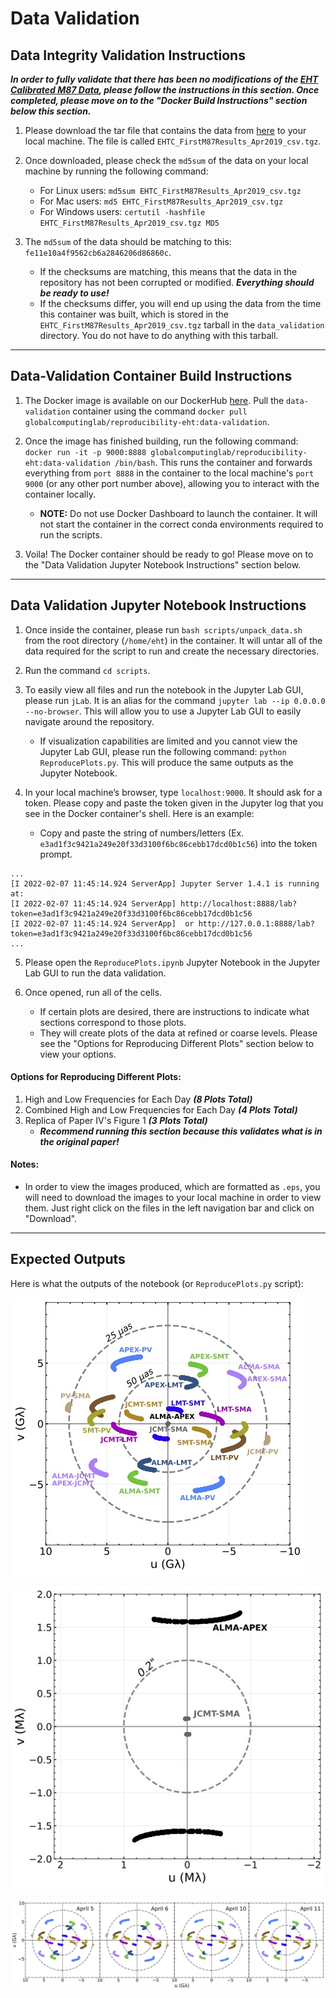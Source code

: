 # Data Validation

## Data Integrity Validation Instructions

**_In order to fully validate that there has been no modifications of the [EHT Calibrated M87 Data](https://datacommons.cyverse.org/browse/iplant/home/shared/commons_repo/curated/EHTC_FirstM87Results_Apr2019), please follow the instructions in this section. Once completed, please move on to the "Docker Build Instructions" section below this section._**

1. Please download the tar file that contains the data from [here](https://datacommons.cyverse.org/browse/iplant/home/shared/commons_repo/curated/EHTC_FirstM87Results_Apr2019/EHTC_FirstM87Results_Apr2019_csv.tgz) to your local machine. The file is called `EHTC_FirstM87Results_Apr2019_csv.tgz`. 

2. Once downloaded, please check the `md5sum` of the data on your local machine by running the following command: 
   * For Linux users: `md5sum EHTC_FirstM87Results_Apr2019_csv.tgz`
   * For Mac users:  `md5 EHTC_FirstM87Results_Apr2019_csv.tgz`
   * For Windows users: `certutil -hashfile EHTC_FirstM87Results_Apr2019_csv.tgz MD5`

3. The `md5sum` of the data should be matching to this: `fe11e10a4f9562cb6a2846206d86860c`. 
   * If the checksums are matching, this means that the data in the repository has not been corrupted or modified. **_Everything should be ready to use!_**
   * If the checksums differ, you will end up using the data from the time this container was built, which is stored in the `EHTC_FirstM87Results_Apr2019_csv.tgz` tarball in the `data_validation` directory. You do not have to do anything with this tarball.

------------------------------------------------------------------

## Data-Validation Container Build Instructions

1. The Docker image is available on our DockerHub [here](https://hub.docker.com/r/globalcomputinglab/reproducibility-eht/tags). Pull the `data-validation` container using the command `docker pull globalcomputinglab/reproducibility-eht:data-validation`.

2. Once the image has finished building, run the following command: `docker run -it -p 9000:8888 globalcomputinglab/reproducibility-eht:data-validation /bin/bash`. This runs the container and forwards everything from `port 8888` in the container to the local machine's `port 9000` (or any other port number above), allowing you to interact with the container locally.
   * **NOTE:** Do not use Docker Dashboard to launch the container. It will not start the container in the correct conda environments required to run the scripts.

3. Voila! The Docker container should be ready to go! Please move on to the "Data Validation Jupyter Notebook Instructions" section below.

------------------------------------------------------------------

## Data Validation Jupyter Notebook Instructions
1. Once inside the container, please run `bash scripts/unpack_data.sh ` from the root directory (`/home/eht`) in the container. It will untar all of the data required for the script to run and create the necessary directories.

2. Run the command `cd scripts`. 

3. To easily view all files and run the notebook in the Jupyter Lab GUI, please run `jLab`. It is an alias for the command `jupyter lab --ip 0.0.0.0 --no-browser`. This will allow you to use a Jupyter Lab GUI to easily navigate around the repository.
   * If visualization capabilities are limited and you cannot view the Jupyter Lab GUI, please run the following command: `python ReproducePlots.py`. This will produce the same outputs as the Jupyter Notebook.

4. In your local machine’s browser, type `localhost:9000`. It should ask for a token. Please copy and paste the token given in the Jupyter log that you see in the Docker container's shell. Here is an example:
    * Copy and paste the string of numbers/letters (Ex. `e3ad1f3c9421a249e20f33d3100f6bc86cebb17dcd0b1c56`) into the token prompt.

```
...
[I 2022-02-07 11:45:14.924 ServerApp] Jupyter Server 1.4.1 is running at:
[I 2022-02-07 11:45:14.924 ServerApp] http://localhost:8888/lab?token=e3ad1f3c9421a249e20f33d3100f6bc86cebb17dcd0b1c56
[I 2022-02-07 11:45:14.924 ServerApp]  or http://127.0.0.1:8888/lab?token=e3ad1f3c9421a249e20f33d3100f6bc86cebb17dcd0b1c56
...

```


5. Please open the `ReproducePlots.ipynb` Jupyter Notebook in the Jupyter Lab GUI to run the data validation. 

6. Once opened, run all of the cells.
   - If certain plots are desired, there are instructions to indicate what sections correspond to those plots. 
   - They will create plots of the data at refined or coarse levels. Please see the "Options for Reproducing Different Plots" section below to view your options.


#### Options for Reproducing Different Plots:
1. High and Low Frequencies for Each Day _**(8 Plots Total)**_
2. Combined High and Low Frequencies for Each Day _**(4 Plots Total)**_
3. Replica of Paper IV's Figure 1 _**(3 Plots Total)**_
   - _**Recommend running this section because this validates what is in the original paper!**_


#### Notes:
* In order to view the images produced, which are formatted as `.eps`, you will need to download the images to your local machine in order to view them. Just right click on the files in the left navigation bar and click on "Download".

------------------------------------------------------------------

## Expected Outputs

Here is what the outputs of the notebook (or `ReproducePlots.py` script):

![All telescope baselines for all days](https://github.com/TauferLab/Reproducibility_EHT/blob/main/data_validation/expected_outputs/All_Frequencies.jpg)

![Short telescope baselines](https://github.com/TauferLab/Reproducibility_EHT/blob/main/data_validation/expected_outputs/Close_Up_Frequencies.jpg)

![Telescope baselines for all days - Both high and low](https://github.com/TauferLab/Reproducibility_EHT/blob/main/data_validation/expected_outputs/Reproduced_All_Days.jpg)


